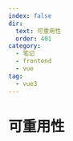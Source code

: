 ```yaml
---
index: false
dir:
  text: 可重用性
  order: 401
category:
  - 笔记
  - frontend
  - vue
tag:
  - vue3
---
```


# 可重用性

<Catalog />
